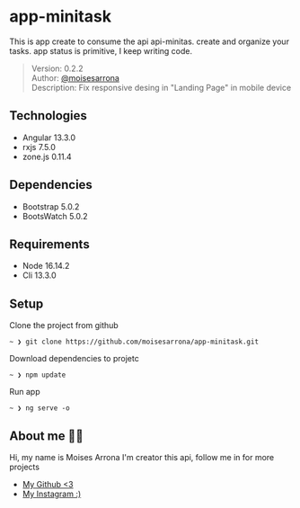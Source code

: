 # app-minitask
This is app create to consume the api api-minitas. create and organize your tasks. app status is primitive, I keep writing code.

>Version: 0.2.2  
Author: [@moisesarrona](https://github.com/mosesarrona)  
Description: Fix responsive desing in "Landing Page" in mobile device  

## Technologies
- Angular 13.3.0
- rxjs 7.5.0
- zone.js 0.11.4

## Dependencies
- Bootstrap 5.0.2
- BootsWatch 5.0.2

## Requirements
- Node 16.14.2
- Cli 13.3.0

## Setup
Clone the project from github
```
~ ❯ git clone https://github.com/moisesarrona/app-minitask.git
```
Download dependencies to projetc
```
~ ❯ npm update
```
Run app
```
~ ❯ ng serve -o
```

## About me 👨‍💻
Hi, my name is Moises Arrona I'm creator this api, follow me in for more projects

- [My Github <3](https://github.com/mosesarrona)
- [My Instagram :)](https://www.instagram.com/moisesarrona/)